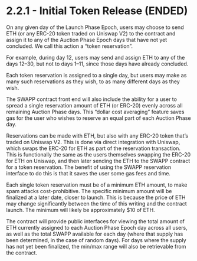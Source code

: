 # 2.2.1 - Initial Token Release (ENDED)

On any given day of the Launch Phase Epoch, users may choose to send ETH (or any ERC-20 token traded on Uniswap V2) to the contract and assign it to any of the Auction Phase Epoch days that have not yet concluded. We call this action a “token reservation”.

For example, during day 12, users may send and assign ETH to any of the days 12–30, but not to days 1–11, since those days have already concluded.

Each token reservation is assigned to a single day, but users may make as many such reservations as they wish, to as many different days as they wish.

The SWAPP contract front end will also include the ability for a user to spread a single reservation amount of ETH (or ERC-20) evenly across all remaining Auction Phase days. This “dollar cost averaging” feature saves gas for the user who wishes to reserve an equal part of each Auction Phase day.

Reservations can be made with ETH, but also with any ERC-20 token that’s traded on Uniswap V2. This is done via direct integration with Uniswap, which swaps the ERC-20 for ETH as part of the reservation transaction. This is functionally the same as the users themselves swapping the ERC-20 for ETH on Uniswap, and then later sending the ETH to the SWAPP contract for a token reservation. The benefit of using the SWAPP reservation interface to do this is that it saves the user some gas fees and time.

Each single token reservation must be of a minimum ETH amount, to make spam attacks cost-prohibitive. The specific minimum amount will be finalized at a later date, closer to launch. This is because the price of ETH may change significantly between the time of this writing and the contract launch. The minimum will likely be approximately $10 of ETH.

The contract will provide public interfaces for viewing the total amount of ETH currently assigned to each Auction Phase Epoch day across all users, as well as the total SWAPP available for each day (where that supply has been determined, in the case of random days). For days where the supply has not yet been finalized, the min/max range will also be retrievable from the contract.
